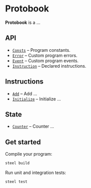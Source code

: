 # Protobook

**Protobook** is a ...
        
## API
- [`Consts`](api/src/consts.rs) – Program constants.
- [`Error`](api/src/error.rs) – Custom program errors.
- [`Event`](api/src/event.rs) – Custom program events.
- [`Instruction`](api/src/instruction.rs) – Declared instructions.

## Instructions
- [`Add`](program/src/add.rs) – Add ...
- [`Initialize`](program/src/initialize.rs) – Initialize ...

## State
- [`Counter`](api/src/state/counter.rs) – Counter ...

## Get started

Compile your program:
```sh
steel build
```

Run unit and integration tests:
```sh
steel test
```
